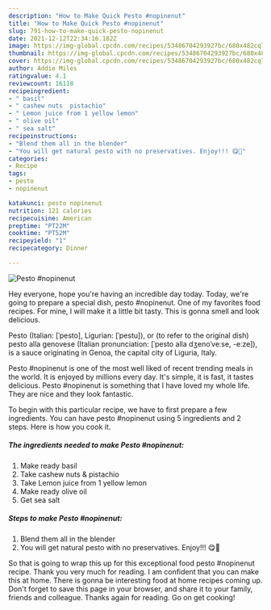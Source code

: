 ```yaml
---
description: "How to Make Quick Pesto #nopinenut"
title: "How to Make Quick Pesto #nopinenut"
slug: 791-how-to-make-quick-pesto-nopinenut
date: 2021-12-12T22:34:16.182Z
image: https://img-global.cpcdn.com/recipes/53486704293927bc/680x482cq70/pesto-nopinenut-recipe-main-photo.jpg
thumbnail: https://img-global.cpcdn.com/recipes/53486704293927bc/680x482cq70/pesto-nopinenut-recipe-main-photo.jpg
cover: https://img-global.cpcdn.com/recipes/53486704293927bc/680x482cq70/pesto-nopinenut-recipe-main-photo.jpg
author: Addie Miles
ratingvalue: 4.1
reviewcount: 16118
recipeingredient:
- " basil"
- " cashew nuts  pistachio"
- " Lemon juice from 1 yellow lemon"
- " olive oil"
- " sea salt"
recipeinstructions:
- "Blend them all in the blender"
- "You will get natural pesto with no preservatives. Enjoy!!! 😋🙌"
categories:
- Recipe
tags:
- pesto
- nopinenut

katakunci: pesto nopinenut 
nutrition: 121 calories
recipecuisine: American
preptime: "PT22M"
cooktime: "PT52M"
recipeyield: "1"
recipecategory: Dinner

---
```



![Pesto #nopinenut](https://img-global.cpcdn.com/recipes/53486704293927bc/680x482cq70/pesto-nopinenut-recipe-main-photo.jpg)

Hey everyone, hope you're having an incredible day today. Today, we're going to prepare a special dish, pesto #nopinenut. One of my favorites food recipes. For mine, I will make it a little bit tasty. This is gonna smell and look delicious.

Pesto (Italian: [ˈpesto], Ligurian: [ˈpestu]), or (to refer to the original dish) pesto alla genovese (Italian pronunciation: [ˈpesto alla dʒenoˈveːse, -eːze]), is a sauce originating in Genoa, the capital city of Liguria, Italy.

Pesto #nopinenut is one of the most well liked of recent trending meals in the world. It is enjoyed by millions every day. It's simple, it is fast, it tastes delicious. Pesto #nopinenut is something that I have loved my whole life. They are nice and they look fantastic.


To begin with this particular recipe, we have to first prepare a few ingredients. You can have pesto #nopinenut using 5 ingredients and 2 steps. Here is how you cook it.

<!--inarticleads1-->

##### The ingredients needed to make Pesto #nopinenut:

1. Make ready  basil
1. Take  cashew nuts &amp; pistachio
1. Take  Lemon juice from 1 yellow lemon
1. Make ready  olive oil
1. Get  sea salt




<!--inarticleads2-->

##### Steps to make Pesto #nopinenut:

1. Blend them all in the blender
1. You will get natural pesto with no preservatives. Enjoy!!! 😋🙌




So that is going to wrap this up for this exceptional food pesto #nopinenut recipe. Thank you very much for reading. I am confident that you can make this at home. There is gonna be interesting food at home recipes coming up. Don't forget to save this page in your browser, and share it to your family, friends and colleague. Thanks again for reading. Go on get cooking!
